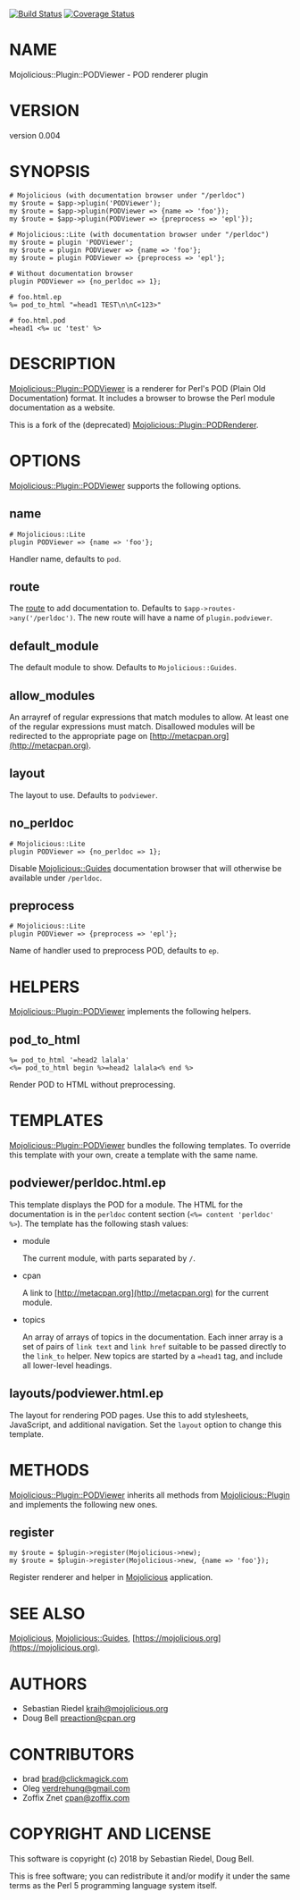 [![Build Status](https://travis-ci.org/preaction/Mojolicious-Plugin-PODViewer.svg?branch=master)](https://travis-ci.org/preaction/Mojolicious-Plugin-PODViewer)
[![Coverage Status](https://coveralls.io/repos/preaction/Mojolicious-Plugin-PODViewer/badge.svg?branch=master)](https://coveralls.io/r/preaction/Mojolicious-Plugin-PODViewer?branch=master)

# NAME

Mojolicious::Plugin::PODViewer - POD renderer plugin

# VERSION

version 0.004

# SYNOPSIS

    # Mojolicious (with documentation browser under "/perldoc")
    my $route = $app->plugin('PODViewer');
    my $route = $app->plugin(PODViewer => {name => 'foo'});
    my $route = $app->plugin(PODViewer => {preprocess => 'epl'});

    # Mojolicious::Lite (with documentation browser under "/perldoc")
    my $route = plugin 'PODViewer';
    my $route = plugin PODViewer => {name => 'foo'};
    my $route = plugin PODViewer => {preprocess => 'epl'};

    # Without documentation browser
    plugin PODViewer => {no_perldoc => 1};

    # foo.html.ep
    %= pod_to_html "=head1 TEST\n\nC<123>"

    # foo.html.pod
    =head1 <%= uc 'test' %>

# DESCRIPTION

[Mojolicious::Plugin::PODViewer](https://metacpan.org/pod/Mojolicious::Plugin::PODViewer) is a renderer for Perl's POD (Plain
Old Documentation) format. It includes a browser to browse the Perl
module documentation as a website.

This is a fork of the (deprecated) [Mojolicious::Plugin::PODRenderer](https://metacpan.org/pod/Mojolicious::Plugin::PODRenderer).

# OPTIONS

[Mojolicious::Plugin::PODViewer](https://metacpan.org/pod/Mojolicious::Plugin::PODViewer) supports the following options.

## name

    # Mojolicious::Lite
    plugin PODViewer => {name => 'foo'};

Handler name, defaults to `pod`.

## route

The [route](https://metacpan.org/pod/Mojolicious::Routes::Route) to add documentation to. Defaults to
`$app->routes->any('/perldoc')`. The new route will have a name of
`plugin.podviewer`.

## default\_module

The default module to show. Defaults to `Mojolicious::Guides`.

## allow\_modules

An arrayref of regular expressions that match modules to allow. At least
one of the regular expressions must match. Disallowed modules will be
redirected to the appropriate page on [http://metacpan.org](http://metacpan.org).

## layout

The layout to use. Defaults to `podviewer`.

## no\_perldoc

    # Mojolicious::Lite
    plugin PODViewer => {no_perldoc => 1};

Disable [Mojolicious::Guides](https://metacpan.org/pod/Mojolicious::Guides) documentation browser that will otherwise be
available under `/perldoc`.

## preprocess

    # Mojolicious::Lite
    plugin PODViewer => {preprocess => 'epl'};

Name of handler used to preprocess POD, defaults to `ep`.

# HELPERS

[Mojolicious::Plugin::PODViewer](https://metacpan.org/pod/Mojolicious::Plugin::PODViewer) implements the following helpers.

## pod\_to\_html

    %= pod_to_html '=head2 lalala'
    <%= pod_to_html begin %>=head2 lalala<% end %>

Render POD to HTML without preprocessing.

# TEMPLATES

[Mojolicious::Plugin::PODViewer](https://metacpan.org/pod/Mojolicious::Plugin::PODViewer) bundles the following templates. To
override this template with your own, create a template with the same name.

## podviewer/perldoc.html.ep

This template displays the POD for a module. The HTML for the documentation
is in the `perldoc` content section (`<%= content 'perldoc' %>`).
The template has the following stash values:

- module

    The current module, with parts separated by `/`.

- cpan

    A link to [http://metacpan.org](http://metacpan.org) for the current module.

- topics

    An array of arrays of topics in the documentation. Each inner array is
    a set of pairs of `link text` and `link href` suitable to be passed
    directly to the `link_to` helper. New topics are started by a `=head1`
    tag, and include all lower-level headings.

## layouts/podviewer.html.ep

The layout for rendering POD pages. Use this to add stylesheets,
JavaScript, and additional navigation. Set the `layout` option to
change this template.

# METHODS

[Mojolicious::Plugin::PODViewer](https://metacpan.org/pod/Mojolicious::Plugin::PODViewer) inherits all methods from
[Mojolicious::Plugin](https://metacpan.org/pod/Mojolicious::Plugin) and implements the following new ones.

## register

    my $route = $plugin->register(Mojolicious->new);
    my $route = $plugin->register(Mojolicious->new, {name => 'foo'});

Register renderer and helper in [Mojolicious](https://metacpan.org/pod/Mojolicious) application.

# SEE ALSO

[Mojolicious](https://metacpan.org/pod/Mojolicious), [Mojolicious::Guides](https://metacpan.org/pod/Mojolicious::Guides), [https://mojolicious.org](https://mojolicious.org).

# AUTHORS

- Sebastian Riedel <kraih@mojolicious.org>
- Doug Bell <preaction@cpan.org>

# CONTRIBUTORS

- brad <brad@clickmagick.com>
- Oleg <verdrehung@gmail.com>
- Zoffix Znet <cpan@zoffix.com>

# COPYRIGHT AND LICENSE

This software is copyright (c) 2018 by Sebastian Riedel, Doug Bell.

This is free software; you can redistribute it and/or modify it under
the same terms as the Perl 5 programming language system itself.
